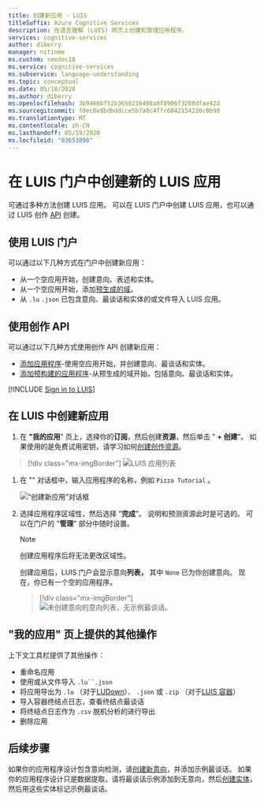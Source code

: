 ```yaml
---
title: 创建新应用 - LUIS
titleSuffix: Azure Cognitive Services
description: 在语言理解 (LUIS) 网页上创建和管理应用程序。
services: cognitive-services
author: diberry
manager: nitinme
ms.custom: seodec18
ms.service: cognitive-services
ms.subservice: language-understanding
ms.topic: conceptual
ms.date: 05/18/2020
ms.author: diberry
ms.openlocfilehash: 3b9466bf52b3650216408a8f0906f3208dfae42d
ms.sourcegitcommit: fdec8e8bdbddcce5b7a0c4ffc6842154220c8b90
ms.translationtype: MT
ms.contentlocale: zh-CN
ms.lasthandoff: 05/19/2020
ms.locfileid: "83653898"
---
```

# <a name="create-a-new-luis-app-in-the-luis-portal"></a>在 LUIS 门户中创建新的 LUIS 应用
可通过多种方法创建 LUIS 应用。 可以在 LUIS 门户中创建 LUIS 应用，也可以通过 LUIS 创作 [API](developer-reference-resource.md) 创建。

## <a name="using-the-luis-portal"></a>使用 LUIS 门户

可以通过以下几种方式在门户中创建新应用：

* 从一个空应用开始，创建意向、表述和实体。
* 从一个空应用开始，添加[预生成的域](luis-how-to-use-prebuilt-domains.md)。
* 从 `.lu` `.json` 已包含意向、最谈话和实体的或文件导入 LUIS 应用。

## <a name="using-the-authoring-apis"></a>使用创作 API
可以通过以下几种方式使用创作 API 创建新应用：

* [添加应用程序](https://westeurope.dev.cognitive.microsoft.com/docs/services/luis-programmatic-apis-v3-0-preview/operations/5890b47c39e2bb052c5b9c2f)-使用空应用开始，并创建意向、最谈话和实体。
* [添加预构建的应用程序](https://westeurope.dev.cognitive.microsoft.com/docs/services/luis-programmatic-apis-v3-0-preview/operations/59104e515aca2f0b48c76be5)-从预生成的域开始，包括意向、最谈话和实体。


<a name="export-app"></a>
<a name="import-new-app"></a>
<a name="delete-app"></a>


[!INCLUDE [Sign in to LUIS](./includes/sign-in-process.md)]

## <a name="create-new-app-in-luis"></a>在 LUIS 中创建新应用

1. 在 **"我的应用**" 页上，选择你的**订阅**，然后创建**资源**，然后单击 " **+ 创建**"。 如果使用的是免费试用密钥，请学习如何[创建创作资源](luis-how-to-azure-subscription.md#create-resources-in-the-azure-portal)。

> [!div class="mx-imgBorder"]
> ![LUIS 应用列表](./media/create-app-in-portal.png)

1. 在 "" 对话框中，输入应用程序的名称，例如 `Pizza Tutorial` 。

    ![“创建新应用”对话框](./media/create-pizza-tutorial-app-in-portal.png)

1. 选择应用程序区域性，然后选择 "**完成**"。 说明和预测资源此时是可选的。 可以在门户的 "**管理**" 部分中随时设置。

    > [!NOTE]
    > 创建应用程序后将无法更改区域性。

    创建应用后，LUIS 门户会显示意向**列表，** 其中 `None` 已为你创建意向。 现在，你已有一个空的应用程序。

    > [!div class="mx-imgBorder"]
    > ![未创建意向的意向列表，无示例最谈话。](media/pizza-tutorial-new-app-empty-intent-list.png)

## <a name="other-actions-available-on-my-apps-page"></a>"我的应用" 页上提供的其他操作

上下文工具栏提供了其他操作：

* 重命名应用
* 使用或从文件导入 `.lu``.json`
* 将应用导出为 `.lu` （对于[LUDown](https://github.com/microsoft/botbuilder-tools/tree/master/packages/Ludown)）、 `.json` 或 `.zip` （对于[LUIS 容器](luis-container-howto.md)）
* 导入容器终结点日志，查看终结点最谈话
* 将终结点日志作为 `.csv` 脱机分析的进行导出
* 删除应用

## <a name="next-steps"></a>后续步骤

如果你的应用程序设计包含意向检测，请[创建新意向](luis-how-to-add-intents.md)，并添加示例最谈话。 如果你的应用程序设计只是数据提取，请将最谈话示例添加到无意向，然后[创建实体](luis-how-to-add-example-utterances.md)，然后用这些实体标记示例最谈话。
